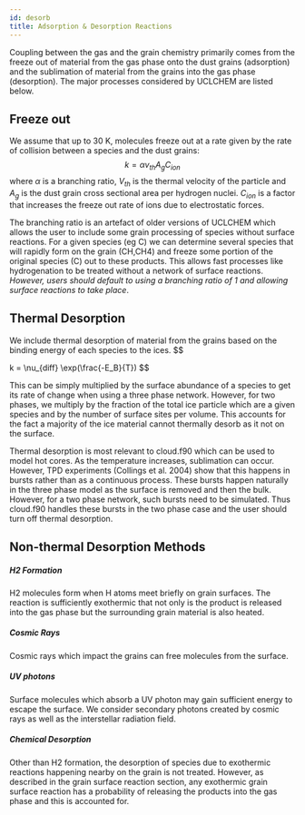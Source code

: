 ```yaml
---
id: desorb
title: Adsorption & Desorption Reactions
---
```


Coupling between the gas and the grain chemistry primarily comes from the freeze out of material from the gas phase onto the dust grains (adsorption) and the sublimation of material from the grains into the gas phase (desorption). The major processes considered by UCLCHEM are listed below.

## Freeze out
We assume that up to 30 K, molecules freeze out at a rate given by the rate of collision between a species and the dust grains:
$$
k=\alpha v_{th} A_g C_{ion}
$$
where $\alpha$ is a branching ratio, $V_{th}$ is the thermal velocity of the particle and $A_g$ is the dust grain cross sectional area per hydrogen nuclei. $C_{ion}$ is a factor that increases the freeze out rate of ions due to electrostatic forces.

The branching ratio is an artefact of older versions of UCLCHEM which allows the user to include some grain processing of species without surface reactions. For a given species (eg C) we can determine several species that will rapidly form on the grain (CH,CH4) and freeze some portion of the original species (C) out to these products. This allows fast processes like hydrogenation to be treated without a network of surface reactions. *However, users should default to using a branching ratio of 1 and allowing surface reactions to take place*.

## Thermal Desorption

We include thermal desorption of material from the grains based on the binding energy of each species to the ices. 
$$

k = \nu_{diff} \exp(\frac{-E_B}{T})
$$

This can be simply multiplied by the surface abundance of a species to get its rate of change when using a three phase network. However, for two phases, we multiply by the fraction of the total ice particle which are a given species and by the number of surface sites per volume. This accounts for the fact a majority of the ice material cannot thermally desorb as it not on the surface.

Thermal desorption is most relevant to cloud.f90 which can be used to model hot cores. As the temperature increases, sublimation can occur. However, TPD experiments (Collings et al. 2004) show that this happens in bursts rather than as a continuous process. These bursts happen naturally in the three phase model as the surface is removed and then the bulk. However, for a two phase network, such bursts need to be simulated. Thus cloud.f90 handles these bursts in the two phase case and the user should turn off thermal desorption.

## Non-thermal Desorption Methods

##### H2 Formation
H2 molecules form when H atoms meet briefly on grain surfaces. The reaction is sufficiently exothermic that not only is the product is released into the gas phase but the surrounding grain material is also heated. 

##### Cosmic Rays
Cosmic rays which impact the grains can free molecules from the surface.

##### UV photons
Surface molecules which absorb a UV photon may gain sufficient energy to escape the surface. We consider secondary photons created by cosmic rays as well as the interstellar radiation field.

##### Chemical Desorption
Other than H2 formation, the desorption of species due to exothermic reactions happening nearby on the grain is not treated. However, as described in the grain surface reaction section, any exothermic grain surface reaction has a probability of releasing the products into the gas phase and this is accounted for.